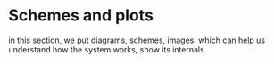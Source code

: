# Schemes and plots

in this section, we put diagrams, schemes, images, which can help us understand how the system works, show its internals.